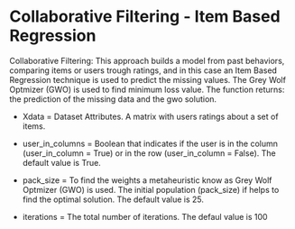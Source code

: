# Collaborative Filtering - Item Based Regression
Collaborative Filtering: This approach builds a model from past behaviors, comparing items or users trough ratings, and in this case an Item Based Regression technique is used to predict the missing values. The Grey Wolf Optmizer (GWO) is used to find minimum loss value. The function returns: the prediction of the missing data and the gwo solution.

* Xdata = Dataset Attributes. A matrix with users ratings about a set of items.

* user_in_columns = Boolean that indicates if the user is in the column (user_in_column = True) or in the row (user_in_column = False). The default value is True.

* pack_size = To find the weights a metaheuristic know as Grey Wolf Optmizer (GWO) is used. The initial population (pack_size) if helps to find the optimal solution. The default value is 25.

* iterations = The total number of iterations. The defaul value is 100
